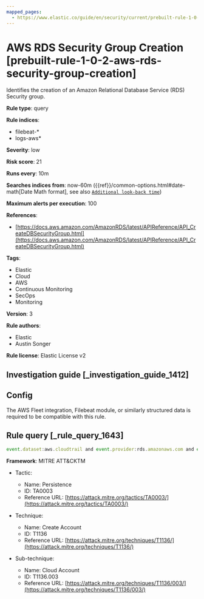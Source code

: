 ```yaml
---
mapped_pages:
  - https://www.elastic.co/guide/en/security/current/prebuilt-rule-1-0-2-aws-rds-security-group-creation.html
---
```


# AWS RDS Security Group Creation [prebuilt-rule-1-0-2-aws-rds-security-group-creation]

Identifies the creation of an Amazon Relational Database Service (RDS) Security group.

**Rule type**: query

**Rule indices**:

* filebeat-*
* logs-aws*

**Severity**: low

**Risk score**: 21

**Runs every**: 10m

**Searches indices from**: now-60m ({{ref}}/common-options.html#date-math[Date Math format], see also [`Additional look-back time`](docs-content://solutions/security/detect-and-alert/create-detection-rule.md#rule-schedule))

**Maximum alerts per execution**: 100

**References**:

* [https://docs.aws.amazon.com/AmazonRDS/latest/APIReference/API_CreateDBSecurityGroup.html](https://docs.aws.amazon.com/AmazonRDS/latest/APIReference/API_CreateDBSecurityGroup.html)

**Tags**:

* Elastic
* Cloud
* AWS
* Continuous Monitoring
* SecOps
* Monitoring

**Version**: 3

**Rule authors**:

* Elastic
* Austin Songer

**Rule license**: Elastic License v2

## Investigation guide [_investigation_guide_1412]

## Config

The AWS Fleet integration, Filebeat module, or similarly structured data is required to be compatible with this rule.

## Rule query [_rule_query_1643]

```js
event.dataset:aws.cloudtrail and event.provider:rds.amazonaws.com and event.action:CreateDBSecurityGroup and event.outcome:success
```

**Framework**: MITRE ATT&CKTM

* Tactic:

    * Name: Persistence
    * ID: TA0003
    * Reference URL: [https://attack.mitre.org/tactics/TA0003/](https://attack.mitre.org/tactics/TA0003/)

* Technique:

    * Name: Create Account
    * ID: T1136
    * Reference URL: [https://attack.mitre.org/techniques/T1136/](https://attack.mitre.org/techniques/T1136/)

* Sub-technique:

    * Name: Cloud Account
    * ID: T1136.003
    * Reference URL: [https://attack.mitre.org/techniques/T1136/003/](https://attack.mitre.org/techniques/T1136/003/)



